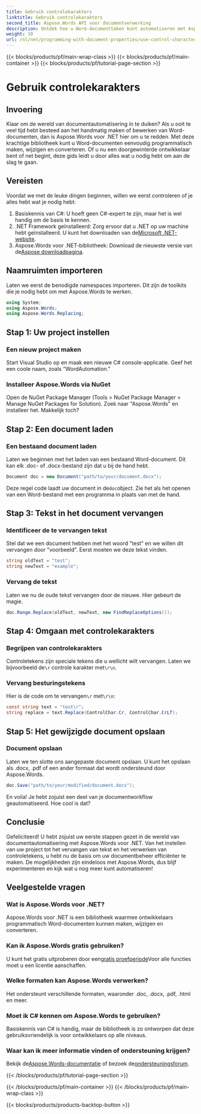 ```yaml
---
title: Gebruik controlekarakters
linktitle: Gebruik controlekarakters
second_title: Aspose.Words API voor documentverwerking
description: Ontdek hoe u Word-documenttaken kunt automatiseren met Aspose.Words voor .NET. Deze gids behandelt installatie, tekstvervanging en meer, waardoor uw workflow efficiënter wordt.
weight: 10
url: /nl/net/programming-with-document-properties/use-control-characters/
---
```


{{< blocks/products/pf/main-wrap-class >}}
{{< blocks/products/pf/main-container >}}
{{< blocks/products/pf/tutorial-page-section >}}

# Gebruik controlekarakters

## Invoering

Klaar om de wereld van documentautomatisering in te duiken? Als u ooit te veel tijd hebt besteed aan het handmatig maken of bewerken van Word-documenten, dan is Aspose.Words voor .NET hier om u te redden. Met deze krachtige bibliotheek kunt u Word-documenten eenvoudig programmatisch maken, wijzigen en converteren. Of u nu een doorgewinterde ontwikkelaar bent of net begint, deze gids leidt u door alles wat u nodig hebt om aan de slag te gaan.

## Vereisten

Voordat we met de leuke dingen beginnen, willen we eerst controleren of je alles hebt wat je nodig hebt:

1. Basiskennis van C#: U hoeft geen C#-expert te zijn, maar het is wel handig om de basis te kennen.
2. .NET Framework geïnstalleerd: Zorg ervoor dat u .NET op uw machine hebt geïnstalleerd. U kunt het downloaden van de[Microsoft .NET-website](https://dotnet.microsoft.com/download).
3.  Aspose.Words voor .NET-bibliotheek: Download de nieuwste versie van de[Aspose downloadpagina](https://releases.aspose.com/words/net/).

## Naamruimten importeren

Laten we eerst de benodigde namespaces importeren. Dit zijn de toolkits die je nodig hebt om met Aspose.Words te werken.

```csharp
using System;
using Aspose.Words;
using Aspose.Words.Replacing;
```

## Stap 1: Uw project instellen

### Een nieuw project maken

Start Visual Studio op en maak een nieuwe C# console-applicatie. Geef het een coole naam, zoals "WordAutomation."

### Installeer Aspose.Words via NuGet

Open de NuGet Package Manager (Tools > NuGet Package Manager > Manage NuGet Packages for Solution). Zoek naar "Aspose.Words" en installeer het. Makkelijk toch?

## Stap 2: Een document laden

### Een bestaand document laden

Laten we beginnen met het laden van een bestaand Word-document. Dit kan elk .doc- of .docx-bestand zijn dat u bij de hand hebt.

```csharp
Document doc = new Document("path/to/your/document.docx");
```

 Deze regel code laadt uw document in de`doc`object. Zie het als het openen van een Word-bestand met een programma in plaats van met de hand.

## Stap 3: Tekst in het document vervangen

### Identificeer de te vervangen tekst

Stel dat we een document hebben met het woord "test" en we willen dit vervangen door "voorbeeld". Eerst moeten we deze tekst vinden.

```csharp
string oldText = "test";
string newText = "example";
```

### Vervang de tekst

Laten we nu de oude tekst vervangen door de nieuwe. Hier gebeurt de magie.

```csharp
doc.Range.Replace(oldText, newText, new FindReplaceOptions());
```

## Stap 4: Omgaan met controlekarakters

### Begrijpen van controlekarakters

 Controletekens zijn speciale tekens die u wellicht wilt vervangen. Laten we bijvoorbeeld de`\r` controle karakter met`\r\n`.

### Vervang besturingstekens

 Hier is de code om te vervangen`\r` met`\r\n`:

```csharp
const string text = "test\r";
string replace = text.Replace(ControlChar.Cr, ControlChar.CrLf);
```

## Stap 5: Het gewijzigde document opslaan

### Document opslaan

Laten we ten slotte ons aangepaste document opslaan. U kunt het opslaan als .docx, .pdf of een ander formaat dat wordt ondersteund door Aspose.Words.

```csharp
doc.Save("path/to/your/modified/document.docx");
```

En voila! Je hebt zojuist een deel van je documentworkflow geautomatiseerd. Hoe cool is dat?

## Conclusie

Gefeliciteerd! U hebt zojuist uw eerste stappen gezet in de wereld van documentautomatisering met Aspose.Words voor .NET. Van het instellen van uw project tot het vervangen van tekst en het verwerken van controletekens, u hebt nu de basis om uw documentbeheer efficiënter te maken. De mogelijkheden zijn eindeloos met Aspose.Words, dus blijf experimenteren en kijk wat u nog meer kunt automatiseren!

## Veelgestelde vragen

### Wat is Aspose.Words voor .NET?
Aspose.Words voor .NET is een bibliotheek waarmee ontwikkelaars programmatisch Word-documenten kunnen maken, wijzigen en converteren.

### Kan ik Aspose.Words gratis gebruiken?
 U kunt het gratis uitproberen door een[gratis proefperiode](https://releases.aspose.com/)Voor alle functies moet u een licentie aanschaffen.

### Welke formaten kan Aspose.Words verwerken?
Het ondersteunt verschillende formaten, waaronder .doc, .docx, .pdf, .html en meer.

### Moet ik C# kennen om Aspose.Words te gebruiken?
Basiskennis van C# is handig, maar de bibliotheek is zo ontworpen dat deze gebruiksvriendelijk is voor ontwikkelaars op alle niveaus.

### Waar kan ik meer informatie vinden of ondersteuning krijgen?
 Bekijk de[Aspose.Words-documentatie](https://reference.aspose.com/words/net/) of bezoek de[ondersteuningsforum](https://forum.aspose.com/c/words/8).

{{< /blocks/products/pf/tutorial-page-section >}}

{{< /blocks/products/pf/main-container >}}
{{< /blocks/products/pf/main-wrap-class >}}

{{< blocks/products/products-backtop-button >}}
